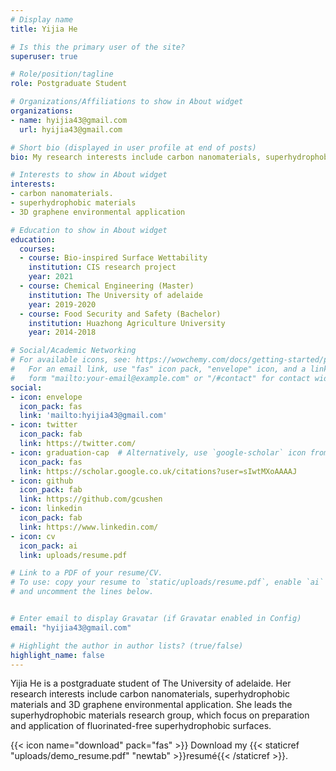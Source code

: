 ```yaml
---
# Display name
title: Yijia He

# Is this the primary user of the site?
superuser: true

# Role/position/tagline
role: Postgraduate Student

# Organizations/Affiliations to show in About widget
organizations:
- name: hyijia43@gmail.com
  url: hyijia43@gmail.com

# Short bio (displayed in user profile at end of posts)
bio: My research interests include carbon nanomaterials, superhydrophobic materials and 3D graphene for environmental application.

# Interests to show in About widget
interests:
- carbon nanomaterials.
- superhydrophobic materials
- 3D graphene environmental application

# Education to show in About widget
education:
  courses:
  - course: Bio-inspired Surface Wettability
    institution: CIS research project
    year: 2021
  - course: Chemical Engineering (Master)
    institution: The University of adelaide
    year: 2019-2020
  - course: Food Security and Safety (Bachelor)
    institution: Huazhong Agriculture University
    year: 2014-2018

# Social/Academic Networking
# For available icons, see: https://wowchemy.com/docs/getting-started/page-builder/#icons
#   For an email link, use "fas" icon pack, "envelope" icon, and a link in the
#   form "mailto:your-email@example.com" or "/#contact" for contact widget.
social:
- icon: envelope
  icon_pack: fas
  link: 'mailto:hyijia43@gmail.com'
- icon: twitter
  icon_pack: fab
  link: https://twitter.com/
- icon: graduation-cap  # Alternatively, use `google-scholar` icon from `ai` icon pack
  icon_pack: fas
  link: https://scholar.google.co.uk/citations?user=sIwtMXoAAAAJ
- icon: github
  icon_pack: fab
  link: https://github.com/gcushen
- icon: linkedin
  icon_pack: fab
  link: https://www.linkedin.com/
- icon: cv
  icon_pack: ai
  link: uploads/resume.pdf

# Link to a PDF of your resume/CV.
# To use: copy your resume to `static/uploads/resume.pdf`, enable `ai` icons in `params.toml`, 
# and uncomment the lines below.


# Enter email to display Gravatar (if Gravatar enabled in Config)
email: "hyijia43@gmail.com"

# Highlight the author in author lists? (true/false)
highlight_name: false
---
```


Yijia He is a postgraduate student of The University of adelaide. Her research interests include carbon nanomaterials, superhydrophobic materials and 3D graphene environmental application. She leads the superhydrophobic materials research group, which focus on preparation and application of fluorinated-free superhydrophobic surfaces.



{{< icon name="download" pack="fas" >}} Download my {{< staticref "uploads/demo_resume.pdf" "newtab" >}}resumé{{< /staticref >}}.
